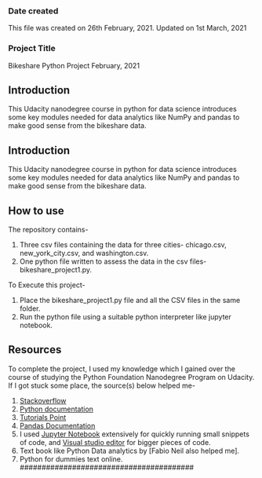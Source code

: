 ### Date created
This file was created on 26th February, 2021.
Updated on 1st March, 2021

### Project Title
Bikeshare Python Project February, 2021
## Introduction
This Udacity nanodegree course in python for data science introduces some key modules needed for data analytics like NumPy and pandas to make good sense from the bikeshare data.

## Introduction
This Udacity nanodegree course in python for data science introduces some key modules needed for data analytics like NumPy and pandas to make good sense from the bikeshare data.


## How to use
The repository contains-
1. Three csv files containing the data for three cities- chicago.csv, new_york_city.csv, and washington.csv.
2. One python file written to assess the data in the csv files- bikeshare_project1.py.

To Execute this project-
1. Place the bikeshare_project1.py file and all the CSV files in the same folder.
2. Run the python file using a suitable python interpreter like jupyter notebook.

## Resources
To complete the project, I used my knowledge which I gained over the course of studying the Python Foundation Nanodegree Program on Udacity.
If I got stuck some place, the source(s) below helped me-
1. [Stackoverflow](https://stackoverflow.com/)
2. [Python documentation](https://docs.python.org/3/library/)
3. [Tutorials Point](https://www.tutorialspoint.com/python/)
4. [Pandas Documentation](https://pandas.pydata.org/pandas-docs/version/0.17.0/)
5. I used [Jupyter Notebook](http://jupyter.org/) extensively for quickly running small snippets of code, and [Visual studio editor](https://atom.io/) for bigger pieces of code.
6. Text book like Python Data analytics by [Fabio Neil also helped me].
7. Python for dummies text online.
########################################
